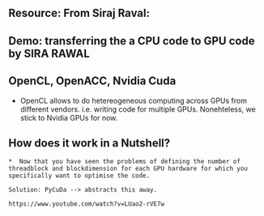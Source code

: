 ## Resource: From Siraj Raval:

## Demo: transferring the a CPU code to GPU code by SIRA RAWAL  

## OpenCL, OpenACC, Nvidia Cuda
   * OpenCL allows to do hetereogeneous computing across GPUs from different vendors. i.e. writing code for multiple GPUs. Nonehteless, we stick to Nvidia GPUs for now.


## How does it work in a Nutshell?


    *  Now that you have seen the problems of defining the number of threadblock and blockdimension for each GPU hardware for which you specifically want to optimise the code.

    Solution: PyCuDa --> abstracts this away.

    https://www.youtube.com/watch?v=LUao2-rVE7w
